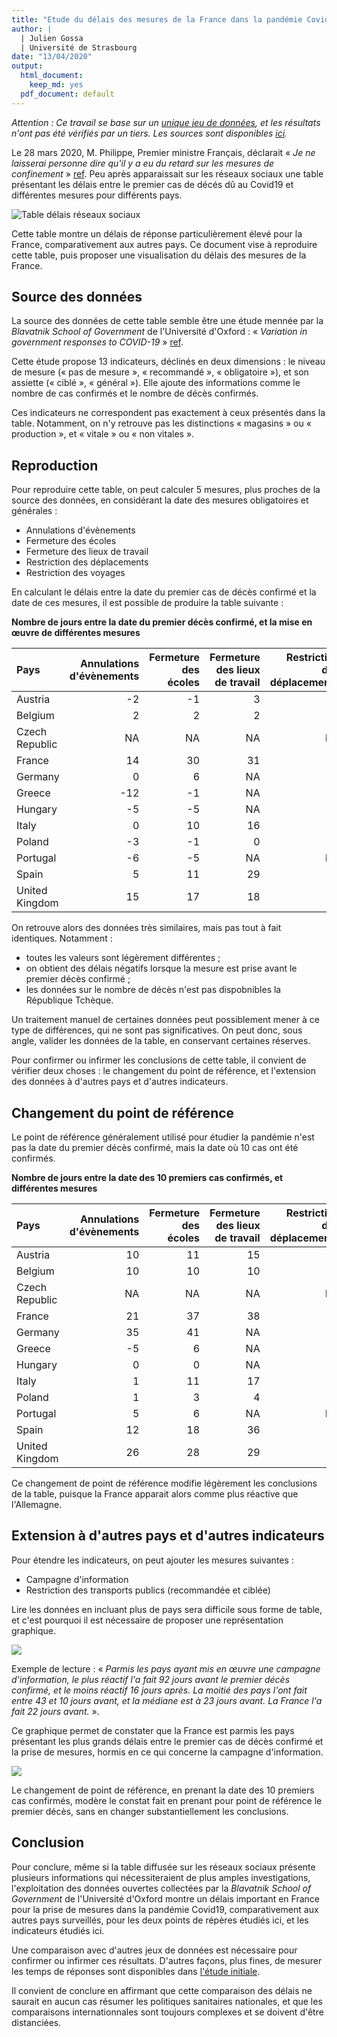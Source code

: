 ```yaml
---
title: "Etude du délais des mesures de la France dans la pandémie Covid19"
author: |
  | Julien Gossa
  | Université de Strasbourg
date: "13/04/2020"
output:
  html_document:
    keep_md: yes
  pdf_document: default
---
```




_Attention : Ce travail se base sur un [unique jeu de données](https://ocgptweb.azurewebsites.net/CSVDownload), et les résultats n'ont pas été vérifiés par un tiers. Les sources sont disponibles [ici](https://github.com/juliengossa/covid19)._

Le 28 mars 2020, M. Philippe, Premier ministre Français, déclarait « _Je ne laisserai personne dire qu'il y a eu du retard sur les mesures de confinement_ » [ref](https://www.huffingtonpost.fr/entry/direct-coronavirus-lepidemie-setend-la-moitie-du-monde-en-confinement_fr_5e7e3310c5b6cb9dc19f6953). Peu après apparaissait sur les réseaux sociaux une table présentant les délais entre le premier cas de décés dû au Covid19 et différentes mesures pour différents pays. 

![](table.jpeg "Table délais réseaux sociaux")

Cette table montre un délais de réponse particulièrement élevé pour la France, comparativement aux autres pays. Ce document vise à reproduire cette table, puis proposer une visualisation du délais des mesures de la France.

## Source des données 

La source des données de cette table semble être une étude mennée par la _Blavatnik School of Government_ de l'Université d'Oxford : « _Variation in government responses to COVID-19_ » [ref](https://www.bsg.ox.ac.uk/research/publications/variation-government-responses-covid-19).

Cette étude propose 13 indicateurs, déclinés en deux dimensions : le niveau de mesure (« pas de mesure », « recommandé », « obligatoire »), et son assiette (« ciblé », « général »). Elle ajoute des informations comme le nombre de cas confirmés et le nombre de décès confirmés. 

Ces indicateurs ne correspondent pas exactement à ceux présentés dans la table. Notamment, on n'y retrouve pas les distinctions « magasins » ou « production », et « vitale » ou « non vitales ».

## Reproduction

Pour reproduire cette table, on peut calculer 5 mesures, plus proches de la source des données, en considérant la date des mesures obligatoires et générales : 
  
  - Annulations d'évènements 
  - Fermeture des écoles
  - Fermeture des lieux de travail 
  - Restriction des déplacements
  - Restriction des voyages 
  
En calculant le délais entre la date du premier cas de décès confirmé et la date de ces mesures, il est possible de produire la table suivante :


__Nombre de jours entre la date du premier décès confirmé, et la mise en œuvre de différentes mesures__

<table>
 <thead>
  <tr>
   <th style="text-align:left;"> Pays </th>
   <th style="text-align:right;"> Annulations d'évènements </th>
   <th style="text-align:right;"> Fermeture des écoles </th>
   <th style="text-align:right;"> Fermeture des lieux de travail </th>
   <th style="text-align:right;"> Restriction des déplacements </th>
   <th style="text-align:right;"> Restriction des voyages </th>
  </tr>
 </thead>
<tbody>
  <tr>
   <td style="text-align:left;"> Austria </td>
   <td style="text-align:right;"> -2 </td>
   <td style="text-align:right;"> -1 </td>
   <td style="text-align:right;"> 3 </td>
   <td style="text-align:right;"> 3 </td>
   <td style="text-align:right;"> -4 </td>
  </tr>
  <tr>
   <td style="text-align:left;"> Belgium </td>
   <td style="text-align:right;"> 2 </td>
   <td style="text-align:right;"> 2 </td>
   <td style="text-align:right;"> 2 </td>
   <td style="text-align:right;"> 6 </td>
   <td style="text-align:right;"> 5 </td>
  </tr>
  <tr>
   <td style="text-align:left;"> Czech Republic </td>
   <td style="text-align:right;"> NA </td>
   <td style="text-align:right;"> NA </td>
   <td style="text-align:right;"> NA </td>
   <td style="text-align:right;"> NA </td>
   <td style="text-align:right;"> NA </td>
  </tr>
  <tr>
   <td style="text-align:left;"> France </td>
   <td style="text-align:right;"> 14 </td>
   <td style="text-align:right;"> 30 </td>
   <td style="text-align:right;"> 31 </td>
   <td style="text-align:right;"> 31 </td>
   <td style="text-align:right;"> 32 </td>
  </tr>
  <tr>
   <td style="text-align:left;"> Germany </td>
   <td style="text-align:right;"> 0 </td>
   <td style="text-align:right;"> 6 </td>
   <td style="text-align:right;"> NA </td>
   <td style="text-align:right;"> 12 </td>
   <td style="text-align:right;"> 6 </td>
  </tr>
  <tr>
   <td style="text-align:left;"> Greece </td>
   <td style="text-align:right;"> -12 </td>
   <td style="text-align:right;"> -1 </td>
   <td style="text-align:right;"> NA </td>
   <td style="text-align:right;"> 11 </td>
   <td style="text-align:right;"> NA </td>
  </tr>
  <tr>
   <td style="text-align:left;"> Hungary </td>
   <td style="text-align:right;"> -5 </td>
   <td style="text-align:right;"> -5 </td>
   <td style="text-align:right;"> NA </td>
   <td style="text-align:right;"> 12 </td>
   <td style="text-align:right;"> -7 </td>
  </tr>
  <tr>
   <td style="text-align:left;"> Italy </td>
   <td style="text-align:right;"> 0 </td>
   <td style="text-align:right;"> 10 </td>
   <td style="text-align:right;"> 16 </td>
   <td style="text-align:right;"> 15 </td>
   <td style="text-align:right;"> -24 </td>
  </tr>
  <tr>
   <td style="text-align:left;"> Poland </td>
   <td style="text-align:right;"> -3 </td>
   <td style="text-align:right;"> -1 </td>
   <td style="text-align:right;"> 0 </td>
   <td style="text-align:right;"> 18 </td>
   <td style="text-align:right;"> 2 </td>
  </tr>
  <tr>
   <td style="text-align:left;"> Portugal </td>
   <td style="text-align:right;"> -6 </td>
   <td style="text-align:right;"> -5 </td>
   <td style="text-align:right;"> NA </td>
   <td style="text-align:right;"> NA </td>
   <td style="text-align:right;"> -8 </td>
  </tr>
  <tr>
   <td style="text-align:left;"> Spain </td>
   <td style="text-align:right;"> 5 </td>
   <td style="text-align:right;"> 11 </td>
   <td style="text-align:right;"> 29 </td>
   <td style="text-align:right;"> 9 </td>
   <td style="text-align:right;"> 5 </td>
  </tr>
  <tr>
   <td style="text-align:left;"> United Kingdom </td>
   <td style="text-align:right;"> 15 </td>
   <td style="text-align:right;"> 17 </td>
   <td style="text-align:right;"> 18 </td>
   <td style="text-align:right;"> 17 </td>
   <td style="text-align:right;"> NA </td>
  </tr>
</tbody>
</table>


On retrouve alors des données très similaires, mais pas tout à fait identiques. Notamment :

- toutes les valeurs sont légèrement différentes ;
- on obtient des délais négatifs lorsque la mesure est prise avant le premier décès confirmé ;
- les données sur le nombre de décès n'est pas dispobnibles la République Tchèque.

Un traitement manuel de certaines données peut possiblement mener à ce type de différences, qui ne sont pas significatives. On peut donc, sous angle, valider les données de la table, en conservant certaines réserves.

Pour confirmer ou infirmer les conclusions de cette table, il convient de vérifier deux choses : le changement du point de référence, et l'extension des données à d'autres pays et d'autres indicateurs.

## Changement du point de référence

Le point de référence généralement utilisé pour étudier la pandémie n'est pas la date du premier décès confirmé, mais la date où 10 cas ont été confirmés.

__Nombre de jours entre la date des 10 premiers cas confirmés, et différentes mesures__

<table>
 <thead>
  <tr>
   <th style="text-align:left;"> Pays </th>
   <th style="text-align:right;"> Annulations d'évènements </th>
   <th style="text-align:right;"> Fermeture des écoles </th>
   <th style="text-align:right;"> Fermeture des lieux de travail </th>
   <th style="text-align:right;"> Restriction des déplacements </th>
   <th style="text-align:right;"> Restriction des voyages </th>
  </tr>
 </thead>
<tbody>
  <tr>
   <td style="text-align:left;"> Austria </td>
   <td style="text-align:right;"> 10 </td>
   <td style="text-align:right;"> 11 </td>
   <td style="text-align:right;"> 15 </td>
   <td style="text-align:right;"> 15 </td>
   <td style="text-align:right;"> 8 </td>
  </tr>
  <tr>
   <td style="text-align:left;"> Belgium </td>
   <td style="text-align:right;"> 10 </td>
   <td style="text-align:right;"> 10 </td>
   <td style="text-align:right;"> 10 </td>
   <td style="text-align:right;"> 14 </td>
   <td style="text-align:right;"> 13 </td>
  </tr>
  <tr>
   <td style="text-align:left;"> Czech Republic </td>
   <td style="text-align:right;"> NA </td>
   <td style="text-align:right;"> NA </td>
   <td style="text-align:right;"> NA </td>
   <td style="text-align:right;"> NA </td>
   <td style="text-align:right;"> NA </td>
  </tr>
  <tr>
   <td style="text-align:left;"> France </td>
   <td style="text-align:right;"> 21 </td>
   <td style="text-align:right;"> 37 </td>
   <td style="text-align:right;"> 38 </td>
   <td style="text-align:right;"> 38 </td>
   <td style="text-align:right;"> 39 </td>
  </tr>
  <tr>
   <td style="text-align:left;"> Germany </td>
   <td style="text-align:right;"> 35 </td>
   <td style="text-align:right;"> 41 </td>
   <td style="text-align:right;"> NA </td>
   <td style="text-align:right;"> 47 </td>
   <td style="text-align:right;"> 41 </td>
  </tr>
  <tr>
   <td style="text-align:left;"> Greece </td>
   <td style="text-align:right;"> -5 </td>
   <td style="text-align:right;"> 6 </td>
   <td style="text-align:right;"> NA </td>
   <td style="text-align:right;"> 18 </td>
   <td style="text-align:right;"> NA </td>
  </tr>
  <tr>
   <td style="text-align:left;"> Hungary </td>
   <td style="text-align:right;"> 0 </td>
   <td style="text-align:right;"> 0 </td>
   <td style="text-align:right;"> NA </td>
   <td style="text-align:right;"> 17 </td>
   <td style="text-align:right;"> -2 </td>
  </tr>
  <tr>
   <td style="text-align:left;"> Italy </td>
   <td style="text-align:right;"> 1 </td>
   <td style="text-align:right;"> 11 </td>
   <td style="text-align:right;"> 17 </td>
   <td style="text-align:right;"> 16 </td>
   <td style="text-align:right;"> -23 </td>
  </tr>
  <tr>
   <td style="text-align:left;"> Poland </td>
   <td style="text-align:right;"> 1 </td>
   <td style="text-align:right;"> 3 </td>
   <td style="text-align:right;"> 4 </td>
   <td style="text-align:right;"> 22 </td>
   <td style="text-align:right;"> 6 </td>
  </tr>
  <tr>
   <td style="text-align:left;"> Portugal </td>
   <td style="text-align:right;"> 5 </td>
   <td style="text-align:right;"> 6 </td>
   <td style="text-align:right;"> NA </td>
   <td style="text-align:right;"> NA </td>
   <td style="text-align:right;"> 3 </td>
  </tr>
  <tr>
   <td style="text-align:left;"> Spain </td>
   <td style="text-align:right;"> 12 </td>
   <td style="text-align:right;"> 18 </td>
   <td style="text-align:right;"> 36 </td>
   <td style="text-align:right;"> 16 </td>
   <td style="text-align:right;"> 12 </td>
  </tr>
  <tr>
   <td style="text-align:left;"> United Kingdom </td>
   <td style="text-align:right;"> 26 </td>
   <td style="text-align:right;"> 28 </td>
   <td style="text-align:right;"> 29 </td>
   <td style="text-align:right;"> 28 </td>
   <td style="text-align:right;"> NA </td>
  </tr>
</tbody>
</table>

Ce changement de point de référence modifie légèrement les conclusions de la table, puisque la France apparait alors comme plus réactive que l'Allemagne.

## Extension à d'autres pays et d'autres indicateurs

Pour étendre les indicateurs, on peut ajouter les mesures suivantes :

- Campagne d'information
- Restriction des transports publics (recommandée et ciblée)

Lire les données en incluant plus de pays sera difficile sous forme de table, et c'est pourquoi il est nécessaire de proposer une représentation graphique.

![](covid19_files/figure-html/ext.death-1.png)<!-- -->

Exemple de lecture : « _Parmis les pays ayant mis en œuvre une campagne d'information, le plus réactif l'a fait 92 jours avant le premier décès confirmé, et le moins réactif 16 jours après. La moitié des pays l'ont fait entre 43 et 10 jours avant, et la médiane est à 23 jours avant. La France l'a fait 22 jours avant._ ».

Ce graphique permet de constater que la France est parmis les pays présentant les plus grands délais entre le premier cas de décès confirmé et la prise de mesures, hormis en ce qui concerne la campagne d'information.


![](covid19_files/figure-html/ext.tencases-1.png)<!-- -->

Le changement de point de référence, en prenant la date des 10 premiers cas confirmés, modère le constat fait en prenant pour point de référence le premier décès, sans en changer substantiellement les conclusions.

## Conclusion

Pour conclure, même si la table diffusée sur les réseaux sociaux présente plusieurs informations qui nécessiteraient de plus amples investigations, l'exploitation des données ouvertes collectées par la _Blavatnik School of Government_ de l'Université d'Oxford montre un délais important en France pour la prise de mesures dans la pandémie Covid19, comparativement aux autres pays surveillés, pour les deux points de répères étudiés ici, et les indicateurs étudiés ici.

Une comparaison avec d'autres jeux de données est nécessaire pour confirmer ou infirmer ces résultats. D'autres façons, plus fines, de mesurer les temps de réponses sont disponibles dans [l'étude initiale](https://www.bsg.ox.ac.uk/research/publications/variation-government-responses-covid-19).

Il convient de conclure en affirmant que cette comparaison des délais ne saurait en aucun cas résumer les politiques sanitaires nationales, et que les comparaisons internationnales sont toujours complexes et se doivent d'être distanciées. 

